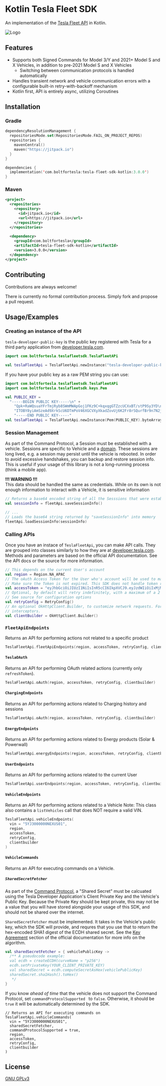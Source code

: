# Kotlin Tesla Fleet SDK

An implementation of the [Tesla Fleet API](https://developer.tesla.com/docs/fleet-api) in Kotlin.

![Logo](https://avatars.githubusercontent.com/u/160552401)

## Features

- Supports both Signed Commands for Model 3/Y and 2021+ Model S and X Vehicles, in addition to pre-2021 Model S and X Vehicles
  - Switching between communication protocols is handled automatically
- Handles transient network and vehicle communication errors with a configurable built-in retry-with-backoff mechanism
- Kotlin first, API is entirely async, utilizing Coroutines


## Installation

### Gradle
```kts
dependencyResolutionManagement {
  repositoriesMode.set(RepositoriesMode.FAIL_ON_PROJECT_REPOS)
  repositories {
    mavenCentral()
    maven("https://jitpack.io")
  }
}

dependencies {
  implementation('com.boltfortesla:tesla-fleet-sdk-kotlin:3.0.0')
}
```

### Maven
```xml
<project>
  <repositories>
    <repository>
      <id>jitpack.io</id>
      <url>https://jitpack.io</url>  
    </repository>
  </repositories>
  
  <dependency>
    <groupId>com.boltfortesla</groupId>
    <artifactId>tesla-fleet-sdk-kotlin</artifactId>
    <version>3.0.0</version>
  </dependency>
</project>
```
## Contributing

Contributions are always welcome!

There is currently no formal contribution process. Simply fork and propose a pull request.

## Usage/Examples

### Creating an instance of the API

`tesla-developer-public-key` is the public key registered with Tesla for a third party application from [developer.tesla.com](https://developer.tesla.com/).
```kotlin
import com.boltfortesla.teslafleetsdk.TeslaFleetAPi

val teslaFleetApi = TeslaFleetApi.newInstance("tesla-developer-public-key".toByteArray())
```

If you have your public key as a raw PEM string you can use:


```kotlin
import com.boltfortesla.teslafleetsdk.TeslaFleetAPi
import com.boltfortesla.teslafleetsdk.keys.Pem

val PUBLIC_KEY =
  "-----BEGIN PUBLIC KEY-----\n" +
    "Qpk+RaWQsuaYFrTmjRyb8SWmMWApGoj1FKz9C+kqxqgGTZzcUCXxBT/stP9Sy3YD\n" +
    "ITOBY8yiAmSzeAd9XrkScU6DTmPoV46XGCVXyXkadZovUj6K2Fr8rSQurfBr9n7N2jKNZg==\n"
    "-----END PUBLIC KEY-----"
val teslaFleetApi = TeslaFleetApi.newInstance(Pem(PUBLIC_KEY).byteArray())
```

### Session Management
As part of the Command Protocol, a Session must be established with a vehicle. Sessions are specific to Vehicle and a [domain](https://github.com/teslamotors/vehicle-command/blob/main/pkg/protocol/domains.go). These sessions are long lived, e.g. a session may persist until the vehicle is rebooted. In order to avoid excessive handshakes, you can backup and restore session info. This is useful if your usage of this library is not a long-running process (think a mobile app).

**!!! WARNING !!!**  
This data should be handled the same as credentials. While on its own is not enough information to interact with a Vehicle, it is sensitive information

```kotlin
// Returns a base64 encoded string of all the Sesssions that were established.
val sessionInfo = fleetApi.saveSessionInfo()

// ...
// Loads the base64 string returned by "saveSessionInfo" into memory
fleetApi.loadSessionInfo(sessionInfo)
```

### Calling APIs
Once you have an instace of `TeslaFleetApi`, you can make API calls. They are grouped into classes similarly to how they are at [developer.tesla.com](https://developer.tesla.com/). Methods and parameters are based on the official API documentation. See the API docs or the source for more information.

```kotlin
// This depends on the current User's account
val region = Region.NA_APAC
// The oAuth Access Token for the User who's account will be used to make API Calls.
// Make sure the Token is not expired. This SDK does not handle token refreshes.
val accessToken = "eyJhbGciOiJIUzI1NiIsInR5cCI6IkpXVCJ9.eyJzdWIiOiIxMjM0NTY3ODkwIiwibmFtZSI6IkpvaG4gRG9lIiwiaWF0IjoxNTE2MjM5MDIyfQ.SflKxwRJSMeKKF2QT4fwpMeJf36POk6yJV_adQssw5c"
// Optional, by default will retry indefinitely, with a maximum of a 2 second backoff with jitter.
// See source for configuration options
val retryConfig = RetryConfig()
// An optional OkHttpClient.Builder, to customize network requests. For example, to add additional
// interceptors.
val clientBuilder = OkHttpClient.Builder()
```

### `FleetApiEndpoints`
Returns an API for performing actions not related to a specific product
```kotlin
TeslaFleetApi.fleetApiEndpoints(region, accessToken, retryConfig, clientbuilder)
```

#### `TeslaOAuth`
Returns an API for performing OAuth related actions (currently only `refreshToken`).
```kotlin
TeslaFleetApi.oAuth(region, accessToken, retryConfig, clientbuilder)
```

#### `ChargingEndpoints`
Returns an API for performing actions related to Charging history and sessions
```kotlin
TeslaFleetApi.oAuth(region, accessToken, retryConfig, clientbuilder)
```

#### `EnergyEndpoints`
Returns an API for performing actions related to Energy products (Solar & Powerwall)
```kotlin
TeslaFleetApi.energyEndpoints(region, accessToken, retryConfig, clientbuilder)
```

#### `UserEndpoints`
Returns an API for performing actions related to the current User
```kotlin
TeslaFleetApi.userEndpoints(region, accessToken, retryConfig, clientbuilder)
```

#### `VehicleEndpoints`
Returns an API for performing actions related to a Vehicle
Note: This class also contains a `listVehicles` call that does NOT require a valid VIN.
```kotlin
TeslaFleetApi.vehicleEndpoints(
  vin = "5YJ3000000NEXUS01",
  region,
  accessToken,
  retryConfig,
  clientbuilder
)
```

#### `VehicleCommands`
Returns an API for executing commands on a Vehicle.

##### `SharedSecretFetcher`
As part of the [Command Protocol](https://github.com/teslamotors/vehicle-command/blob/main/pkg/protocol/protocol.md#key-agreement), a "Shared Secret" must be calcuated using the Tesla Developer Application's Client Private Key and the Vehicle's Public Key. Because the Private Key should be kept private, this may not be a value that you will have stored alongside your usage of this SDK, and should not be shared over the internet.

`SharedSecretFetcher` must be implemented. It takes in the Vehicle's public key, which the SDK will provide, and requres that you use that to return the hex-encoded SHA1 digest of the ECDH shared secret.
See the [Key Agreement](https://github.com/teslamotors/vehicle-command/blob/main/pkg/protocol/protocol.md#key-agreement) section of the official documentation for more info on the algorithm.
```kotlin
val sharedSecretFetcher = { vehiclePublicKey ->
  /** A pseudocode example:
  val ecdh = createECDH(curveName = "p256")
  ecdh.setPrivateKey(YOUR_CLIENT_PRIVATE_KEY)
  val sharedSecret = ecdh.computeSecretAsHex(vehiclePublicKey)
  sharedSecret.sha1Hash().toHex()
   */
}
```
If you know _ahead of time_ that the vehicle does not support the Command Protocol, set `commandProtocolSupported `
to `false`. Otherwise, it should be `true` it will be automatically determined by the SDK.
```
// Returns an API for executing commands on 
TeslaFleetApi.vehicleCommands(
  vin = "5YJ3000000NEXUS01",
  sharedSecretFetcher,
  commandProtocolSupported = true,
  region,
  accessToken,
  retryConfig,
  clientbuilder
)

```
## License

[GNU GPLv3](https://choosealicense.com/licenses/gpl-3.0/)

